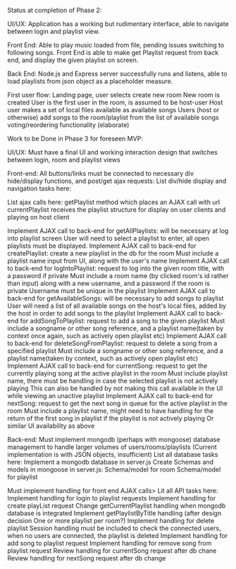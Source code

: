 Status at completion of Phase 2:

UI/UX:
Application has a working but rudimentary interface, able to navigate between login and playlist view.

Front End:
Able to play music loaded from file, pending issues switching to following songs.
Front End is able to make get Playlist request from back end, and display the given playlist on screen.

Back End:
Node.js and Express server successfully runs and listens, able to load playlists from json object as a placeholder measure. 


First user flow:
Landing page, user selects create new room
    New room is created
User is the first user in the room, is assumed to be host-user
Host user makes a set of local files available as available songs
Users (host or otherwise) add songs to the room/playlist from the list of available songs
voting/reordering functionality (elaborate)


Work to be Done in Phase 3 for foreseen MVP:


UI/UX:
Must have a final UI and working interaction design that switches between login, room and playlist views

Front-end:
All buttons/links must be connected to necessary div hide/display functions, and post/get ajax requests:
List div/hide display and navigation tasks here:

List ajax calls here:
getPlaylist method which places an AJAX call with url currentPlaylist 
    receives the playlist structure for display on user clients and playing on host client

Implement AJAX call to back-end for getAllPlaylists:    will be necessary at log into playlist screen
    User will need to select a playlist to enter, all open playlists must be displayed. 
Implement AJAX call to back-end for createPlaylist: create a new playlist in the db for the room
    Must include a playlist name input from UI, along with the user's name
Implement AJAX call to back-end for logIntoPlaylist: request to log into the given room title, with a password if private
    Must include a room name (by clicked room's id rather than input) along with a new username, and a password if the room is private
    Username must be unique in the playlist
Implement AJAX call to back-end for getAvailableSongs:    will be necessary to add songs to playlist
    User will need a list of all available songs on the host's local files, added by the host in order to add songs to the playlist
Implement AJAX call to back-end for addSongToPlaylist: request to add a song to the given playlist
    Must include a songname or other song reference, and a playlist name(taken by context once again, such as actively open playlist etc)
Implement AJAX call to back-end for deleteSongFromPlaylist: request to delete a song from a specified playlist
    Must include a songname or other song reference, and a playlist name(taken by context, such as actively open playlist etc)
Implement AJAX call to back-end for currentSong: request to get the currently playing song at the active playlist in the room
    Must include playlist name, there must be handling in case the selected playlist is not actively playing
        This can also be handled by not making this call available in the UI while viewing an unactive playlist
Implement AJAX call to back-end for nextSong: request to get the next song in queue for the active playlist in the room
    Must include a playlist name, might need to have handling for the return of the first song in playlist if the playlist is not actively playing
        Or similar UI availability as above




Back-end:
Must implement mongodb (perhaps with mongoose) database management to handle larger volumes of users/rooms/playlists
(Current implementation is with JSON objects, insufficient)
List all database tasks here:
Implement a mongodb database in server.js
Create Schemas and models in mongoose in server.js:
    Schema/model for room
    Schema/model for playlist

Must implement handling for front end AJAX calls>
Lit all API tasks here:
Implement handling for login to playlist requests
Implement handling for create playList request
Change getCurrentPlaylist handling when mongodb database is integrated
Implement getPlaylistByTitle handling (after design decision One or more playlist per room?)
Implement handling for delete playlist 
    Session handling must be included to check the connected users, when no users are connected, the playlist is deleted
Implement handling for add song to playlist request
Implement handling for remove song from playlist request
Review handling for currentSong request after db chane
Review handling for nextSong request after db change
